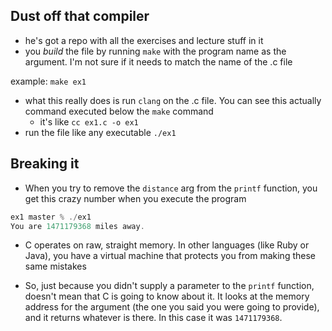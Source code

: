Dust off that compiler
----------------
  - he's got a repo with all the exercises and lecture stuff in it
  - you *build* the file by running `make` with the program name as the
    argument. I'm not sure if it needs to match the name of the .c file

example: `make ex1`

  - what this really does is run `clang` on the .c file. You can see this
    actually command executed below the `make` command
    - it's like `cc ex1.c -o ex1`
  - run the file like any executable `./ex1`

Breaking it
----------------
  - When you try to remove the `distance` arg from the `printf` function, you
    get this crazy number when you execute the program

```C
ex1 master % ./ex1
You are 1471179368 miles away.
```

  - C operates on raw, straight memory. In other languages (like Ruby or Java),
    you have a virtual machine that protects you from making these same mistakes

  - So, just because you didn't supply a parameter to the `printf` function,
    doesn't mean that C is going to know about it. It looks at the memory
    address for the argument (the one you said you were going to provide), and it
    returns whatever is there. In this case it was `1471179368`.
